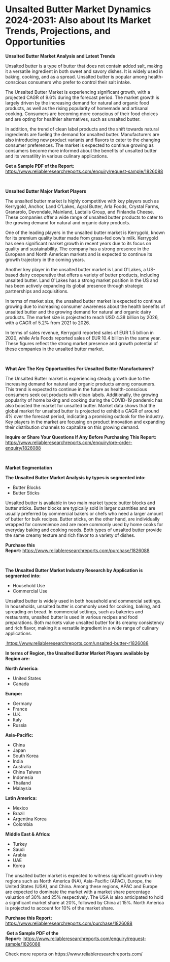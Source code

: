 <p><h1>Unsalted Butter Market Dynamics 2024-2031: Also about Its Market Trends, Projections, and Opportunities</h1></p><p><strong>Unsalted Butter Market Analysis and Latest Trends</strong></p>
<p><p>Unsalted butter is a type of butter that does not contain added salt, making it a versatile ingredient in both sweet and savory dishes. It is widely used in baking, cooking, and as a spread. Unsalted butter is popular among health-conscious consumers who prefer to control their salt intake.</p><p>The Unsalted Butter Market is experiencing significant growth, with a projected CAGR of 9.6% during the forecast period. The market growth is largely driven by the increasing demand for natural and organic food products, as well as the rising popularity of homemade and artisanal cooking. Consumers are becoming more conscious of their food choices and are opting for healthier alternatives, such as unsalted butter.</p><p>In addition, the trend of clean label products and the shift towards natural ingredients are fueling the demand for unsalted butter. Manufacturers are also introducing new product variants and flavors to cater to the changing consumer preferences. The market is expected to continue growing as consumers become more informed about the benefits of unsalted butter and its versatility in various culinary applications.</p></p>
<p><strong>Get a Sample PDF of the Report:&nbsp;</strong> <a href="https://www.reliableresearchreports.com/enquiry/request-sample/1826088">https://www.reliableresearchreports.com/enquiry/request-sample/1826088</a></p>
<p>&nbsp;</p>
<p><strong>Unsalted Butter Major Market Players</strong></p>
<p><p>The unsalted butter market is highly competitive with key players such as Kerrygold, Anchor, Land O'Lakes, Agral Butter, Arla Foods, Crystal Farms, Granarolo, Devondale, Mainland, Lactalis Group, and Finlandia Cheese. These companies offer a wide range of unsalted butter products to cater to the growing demand for natural and organic dairy products.</p><p>One of the leading players in the unsalted butter market is Kerrygold, known for its premium quality butter made from grass-fed cow's milk. Kerrygold has seen significant market growth in recent years due to its focus on quality and sustainability. The company has a strong presence in the European and North American markets and is expected to continue its growth trajectory in the coming years.</p><p>Another key player in the unsalted butter market is Land O'Lakes, a US-based dairy cooperative that offers a variety of butter products, including unsalted butter. Land O'Lakes has a strong market position in the US and has been actively expanding its global presence through strategic partnerships and acquisitions.</p><p>In terms of market size, the unsalted butter market is expected to continue growing due to increasing consumer awareness about the health benefits of unsalted butter and the growing demand for natural and organic dairy products. The market size is projected to reach USD 4.38 billion by 2026, with a CAGR of 5.2% from 2021 to 2026.</p><p>In terms of sales revenue, Kerrygold reported sales of EUR 1.5 billion in 2020, while Arla Foods reported sales of EUR 10.4 billion in the same year. These figures reflect the strong market presence and growth potential of these companies in the unsalted butter market.</p></p>
<p>&nbsp;</p>
<p><strong>What Are The Key Opportunities For Unsalted Butter Manufacturers?</strong></p>
<p><p>The Unsalted Butter market is experiencing steady growth due to the increasing demand for natural and organic products among consumers. This trend is expected to continue in the future as health-conscious consumers seek out products with clean labels. Additionally, the growing popularity of home baking and cooking during the COVID-19 pandemic has also boosted the market for unsalted butter. Market data shows that the global market for unsalted butter is projected to exhibit a CAGR of around 4% over the forecast period, indicating a promising outlook for the industry. Key players in the market are focusing on product innovation and expanding their distribution channels to capitalize on this growing demand.</p></p>
<p><strong>Inquire or Share Your Questions If Any Before Purchasing This Report:</strong> <a href="https://www.reliableresearchreports.com/enquiry/pre-order-enquiry/1826088">https://www.reliableresearchreports.com/enquiry/pre-order-enquiry/1826088</a></p>
<p>&nbsp;</p>
<p><strong>Market Segmentation</strong></p>
<p><strong>The Unsalted Butter Market Analysis by types is segmented into:</strong></p>
<p><ul><li>Butter Blocks</li><li>Butter Sticks</li></ul></p>
<p><p>Unsalted butter is available in two main market types: butter blocks and butter sticks. Butter blocks are typically sold in larger quantities and are usually preferred by commercial bakers or chefs who need a larger amount of butter for bulk recipes. Butter sticks, on the other hand, are individually wrapped for convenience and are more commonly used by home cooks for everyday baking and cooking needs. Both types of unsalted butter provide the same creamy texture and rich flavor to a variety of dishes.</p></p>
<p><strong>Purchase this Report:&nbsp;</strong><a href="https://www.reliableresearchreports.com/purchase/1826088">https://www.reliableresearchreports.com/purchase/1826088</a></p>
<p>&nbsp;</p>
<p><strong>The Unsalted Butter Market Industry Research by Application is segmented into:</strong></p>
<p><ul><li>Household Use</li><li>Commercial Use</li></ul></p>
<p><p>Unsalted butter is widely used in both household and commercial settings. In households, unsalted butter is commonly used for cooking, baking, and spreading on bread. In commercial settings, such as bakeries and restaurants, unsalted butter is used in various recipes and food preparations. Both markets value unsalted butter for its creamy consistency and rich flavor, making it a versatile ingredient in a wide range of culinary applications.</p></p>
<p><a href="https://www.reliableresearchreports.com/unsalted-butter-r1826088">&nbsp;https://www.reliableresearchreports.com/unsalted-butter-r1826088</a></p>
<p><strong>In terms of Region, the Unsalted Butter Market Players available by Region are:</strong></p>
<p>
    <p> <strong> North America: </strong>
        <ul>
            <li>United States</li>
            <li>Canada</li>
        </ul>
        </p> 
    <p> <strong> Europe: </strong>
        <ul>
            <li>Germany</li>
            <li>France</li>
            <li>U.K.</li>
            <li>Italy</li>
            <li>Russia</li>
        </ul>
        </p> 
    <p> <strong> Asia-Pacific: </strong>
        <ul>
            <li>China</li>
            <li>Japan</li>
            <li>South Korea</li>
            <li>India</li>
            <li>Australia</li>
            <li>China Taiwan</li>
            <li>Indonesia</li>
            <li>Thailand</li>
            <li>Malaysia</li>
        </ul>
        </p> 
    <p> <strong> Latin America: </strong>
        <ul>
            <li>Mexico</li>
            <li>Brazil</li>
            <li>Argentina Korea</li>
            <li>Colombia</li>
        </ul>
        </p> 
    <p> <strong> Middle East & Africa: </strong>
        <ul>
            <li>Turkey</li>
            <li>Saudi</li>
            <li>Arabia</li>
            <li>UAE</li>
            <li>Korea</li>
        </ul>
    </p>
    </p>
<p><p>The unsalted butter market is expected to witness significant growth in key regions such as North America (NA), Asia-Pacific (APAC), Europe, the United States (USA), and China. Among these regions, APAC and Europe are expected to dominate the market with a market share percentage valuation of 30% and 25% respectively. The USA is also anticipated to hold a significant market share at 20%, followed by China at 15%. North America is projected to account for 10% of the market share.</p></p>
<p><strong>Purchase this Report: </strong><a href="https://www.reliableresearchreports.com/purchase/1826088">https://www.reliableresearchreports.com/purchase/1826088</a></p>
<p>&nbsp;<strong>Get a Sample PDF of the Report:&nbsp;&nbsp;</strong><a href="https://www.reliableresearchreports.com/enquiry/request-sample/1826088">https://www.reliableresearchreports.com/enquiry/request-sample/1826088</a></p>
<p><strong></strong></p>
<p>Check more reports on https://www.reliableresearchreports.com/</p>